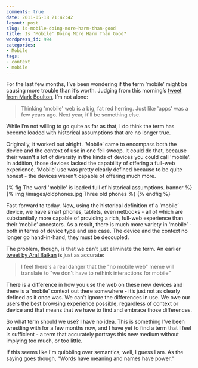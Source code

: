 ```yaml
---
comments: true
date: 2011-05-18 21:42:42
layout: post
slug: is-mobile-doing-more-harm-than-good
title: Is 'Mobile' Doing More Harm Than Good?
wordpress_id: 994
categories:
- Mobile
tags:
- context
- mobile
---
```


For the last few months, I’ve been wondering if the term ‘mobile’ might be causing more trouble than it’s worth. Judging from this morning’s [tweet from Mark Boulton](https://twitter.com/#!/markboulton/status/70818005084418048), I’m not alone:

> Thinking 'mobile' web is a big, fat red herring. Just like 'apps' was a few years ago. Next year, it'll be something else.

While I’m not willing to go quite as far as that, I do think the term has become loaded with historical assumptions that are no longer true.

Originally, it worked out alright. ‘Mobile’ came to encompass both the device and the context of use in one fell swoop. It could do that, because their wasn't a lot of diversity in the kinds of devices you could call 'mobile'. In addition, those devices lacked the capability of offering a full-web experience. ‘Mobile’ use was pretty clearly defined because to be quite honest - the devices weren't capable of offering much more.

{% fig The word 'mobile' is loaded full of historical assumptions. banner %}
	{% img /images/oldphones.jpg Three old phones %}
{% endfig %}

Fast-forward to today. Now, using the historical definition of a ‘mobile’ device, we have smart phones, tablets, even netbooks - all of which are substantially more capable of providing a rich, full-web experience than their ‘mobile’ ancestors. As a result, there is much more variety in ‘mobile’ - both in terms of device type and use case. The device and the context no longer go hand-in-hand, they must be decoupled.





The problem, though, is that we can’t just eliminate the term. An earlier [tweet by Aral Balkan](https://twitter.com/#!/aral/status/70822058174582784) is just as accurate:





> I feel there's a real danger that the "no mobile web" meme will translate to "we don't have to rethink interactions for mobile"





There is a difference in how you use the web on these new devices and there is a ‘mobile’ context out there somewhere - it’s just not as clearly defined as it once was. We can’t ignore the differences in use. We owe our users the best browsing experience possible, regardless of context or device and that means that we have to find and embrace those differences.





So what term should we use? I have no idea. This is something I’ve been wrestling with for a few months now, and I have yet to find a term that I feel is sufficient - a term that accurately portrays this new medium without implying too much, or too little.





If this seems like I'm quibbling over semantics, well, I guess I am. As the saying goes though, "Words have meaning and names have power."
